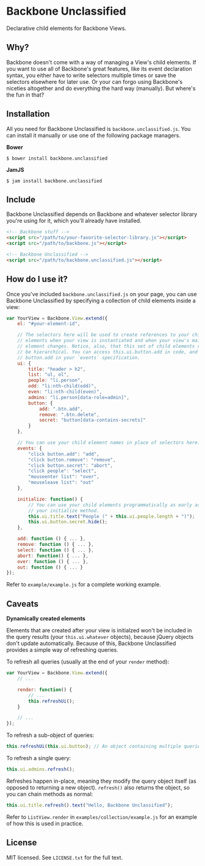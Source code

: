 # Backbone Unclassified

Declarative child elements for Backbone Views.

## Why?

Backbone doesn't come with a way of managing a View's child elements. If you want to use all of Backbone's great features, like its event declaration syntax, you either have to write selectors multiple times or save the selectors elsewhere for later use. Or your can forgo using Backbone's niceties altogether and do everything the hard way (manually). But where's the fun in that?

## Installation

All you need for Backbone Unclassified is `backbone.unclassified.js`. You can install it manually or use one of the following package managers.

**Bower**

```shell
$ bower install backbone.unclassified
```

**JamJS**

```shell
$ jam install backbone.unclassified
```

## Include

Backbone Unclassified depends on Backbone and whatever selector library you're using for it, which you'll already have installed.

```html
<!-- Backbone stuff -->
<script src="/path/to/your-favorite-selector-library.js"></script>
<script src="/path/to/backbone.js"></script>

<!-- Backbone Unclassified -->
<script src="/path/to/backbone.unclassified.js"></script>
```

## How do I use it?

Once you've included `backbone.unclassified.js` on your page, you can use Backbone Unclassified by specifying a collection of child elements inside a view:

```javascript
var YourView = Backbone.View.extend({
    el: "#your-element-id",

    // The selectors here will be used to create references to your child
    // elements when your view is instantiated and when your view's main
    // element changes. Notice, also, that this set of child elements can
    // be hierarchical. You can access this.ui.button.add in code, and
    // button.add in your `events` specification.
    ui: {
        title: "header > h2",
        list: "ul, ol",
        people: "li.person",
        odd: "li:nth-child(odd)",
        even: "li:nth-child(even)",
        admins: "li.person[data-role=admin]",
        button: {
            add: ".btn.add",
            remove: ".btn.delete",
            secret: "button[data-contains-secrets]"
        }
    },

    // You can use your child element names in place of selectors here.
    events: {
        "click button.add": "add",
        "click button.remove": "remove",
        "click button.secret": "abort",
        "click people": "select",
        "mouseenter list": "over",
        "mouseleave list": "out"
    },

    initialize: function() {
        // You can use your child elements programmatically as early as in
        // your initialize method.
        this.ui.title.text("People (" + this.ui.people.length + ")");
        this.ui.button.secret.hide();
    },

    add: function () { ... },
    remove: function () { ... },
    select: function () { ... },
    abort: function() { ... },
    over: function () { ... },
    out: function () { ... }
});
```

Refer to `example/example.js` for a complete working example.

## Caveats

**Dynamically created elements**

Elements that are created after your view is initialzed won't be included in the query results (your `this.ui.whatever` objects), because jQuery objects don't update automatically. Because of this, Backbone Unclassified provides a simple way of refreshing queries.

To refresh all queries (usually at the end of your `render` method):

```javascript
var YourView = Backbone.View.extend({
    // ...

    render: function() {
        // ...
        this.refreshUi();
    }

    // ...
});
```

To refresh a sub-object of queries:

```javascript
this.refreshUi(this.ui.button); // An object containing multiple queries.
```

To refresh a single query:

```javascript
this.ui.admins.refresh();
```

Refreshes happen in-place, meaning they modify the query object itself (as opposed to returning a new object). `refresh()` also returns the object, so you can chain methods as normal:

```javascript
this.ui.title.refresh().text("Hello, Backbone Unclassified");
```

Refer to `ListView.render` in `examples/collection/example.js` for an example of how this is used in practice.

## License

MIT licensed. See `LICENSE.txt` for the full text.
